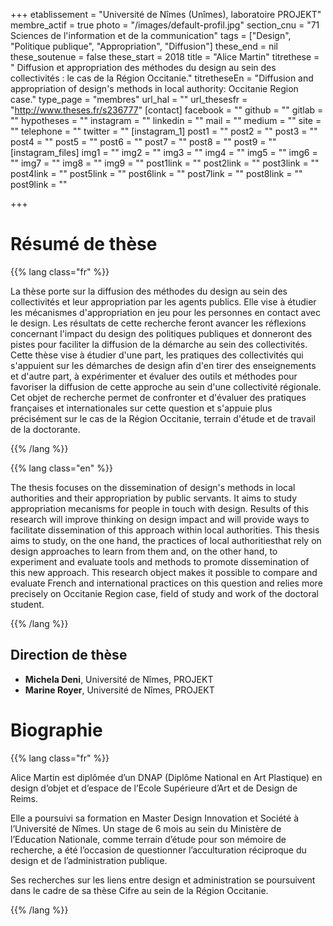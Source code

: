 +++
etablissement = "Université de Nîmes (Unîmes), laboratoire PROJEKT"
membre_actif = true
photo = "/images/default-profil.jpg"
section_cnu = "71 Sciences de l'information et de la communication"
tags = ["Design", "Politique publique", "Appropriation", "Diffusion"]
these_end = nil
these_soutenue = false
these_start = 2018
title = "Alice Martin"
titrethese = " Diffusion et appropriation des méthodes du design au sein des collectivités : le cas de la Région Occitanie."
titretheseEn = "Diffusion and appropriation of design's methods in local authority: Occitanie Region case."
type_page = "membres"
url_hal = ""
url_thesesfr = "http://www.theses.fr/s236777"
[contact]
facebook = ""
github = ""
gitlab = ""
hypotheses = ""
instagram = ""
linkedin = ""
mail = ""
medium = ""
site = ""
telephone = ""
twitter = ""
[instagram_1]
post1 = ""
post2 = ""
post3 = ""
post4 = ""
post5 = ""
post6 = ""
post7 = ""
post8 = ""
post9 = ""
[instagram_files]
img1 = ""
img2 = ""
img3 = ""
img4 = ""
img5 = ""
img6 = ""
img7 = ""
img8 = ""
img9 = ""
post1link = ""
post2link = ""
post3link = ""
post4link = ""
post5link = ""
post6link = ""
post7link = ""
post8link = ""
post9link = ""

+++
<!-- Supprimer les parties non remplies (supprimer les blocks de lang s'il n'y a pas deux langues). Tu es libre d'ajouter ce que tu veux à cette partie -->

# Résumé de thèse

{{% lang class="fr" %}}

La thèse porte sur la diffusion des méthodes du design au sein des collectivités et leur appropriation par les agents publics. Elle vise à étudier les mécanismes d'appropriation en jeu pour les personnes en contact avec le design. Les résultats de cette recherche feront avancer les réflexions concernant l'impact du design des politiques publiques et donneront des pistes pour faciliter la diffusion de la démarche au sein des collectivités. Cette thèse vise à étudier d'une part, les pratiques des collectivités qui s'appuient sur les démarches de design afin d'en tirer des enseignements et d'autre part, à expérimenter et évaluer des outils et méthodes pour favoriser la diffusion de cette approche au sein d'une collectivité régionale. Cet objet de recherche permet de confronter et d'évaluer des pratiques françaises et internationales sur cette question et s'appuie plus précisément sur le cas de la Région Occitanie, terrain d'étude et de travail de la doctorante.

{{% /lang %}}

{{% lang class="en" %}}

The thesis focuses on the dissemination of design's methods in local authorities and their appropriation by public servants. It aims to study appropriation mecanisms for people in touch with design. Results of this research will improve thinking on design impact and will provide ways to facilitate dissemination of this approach within local authorities. This thesis aims to study, on the one hand, the practices of local authoritiesthat rely on design approaches to learn from them and, on the other hand, to experiment and evaluate tools and methods to promote dissemination of this new approach. This research object makes it possible to compare and evaluate French and international practices on this question and relies more precisely on Occitanie Region case, field of study and work of the doctoral student.

{{% /lang %}}

## Direction de thèse

* **Michela Deni**, Université de Nîmes, PROJEKT
* **Marine Royer**, Université de Nîmes, PROJEKT

# Biographie

{{% lang class="fr" %}}

Alice Martin est diplômée d’un DNAP (Diplôme National en Art Plastique) en design d’objet et d’espace de l’Ecole Supérieure d’Art et de Design de Reims.

Elle a poursuivi sa formation en Master Design Innovation et Société à l’Université de Nîmes. Un stage de 6 mois au sein du Ministère de l’Education Nationale, comme terrain d’étude pour son mémoire de recherche, a été l’occasion de questionner l’acculturation réciproque du design et de l’administration publique.

Ses recherches sur les liens entre design et administration se poursuivent dans le cadre de sa thèse Cifre au sein de la Région Occitanie.

{{% /lang %}}